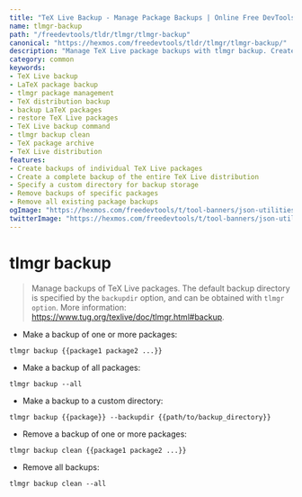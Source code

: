 ```yaml
---
title: "TeX Live Backup - Manage Package Backups | Online Free DevTools by Hexmos"
name: tlmgr-backup
path: "/freedevtools/tldr/tlmgr/tlmgr-backup"
canonical: "https://hexmos.com/freedevtools/tldr/tlmgr/tlmgr-backup/"
description: "Manage TeX Live package backups with tlmgr backup. Create, clean, and restore packages. Free online tool, no registration required."
category: common
keywords:
- TeX Live backup
- LaTeX package backup
- tlmgr package management
- TeX distribution backup
- backup LaTeX packages
- restore TeX Live packages
- TeX Live backup command
- tlmgr backup clean
- TeX package archive
- TeX Live distribution
features:
- Create backups of individual TeX Live packages
- Create a complete backup of the entire TeX Live distribution
- Specify a custom directory for backup storage
- Remove backups of specific packages
- Remove all existing package backups
ogImage: "https://hexmos.com/freedevtools/t/tool-banners/json-utilities-banner.png"
twitterImage: "https://hexmos.com/freedevtools/t/tool-banners/json-utilities-banner.png"
---
```


# tlmgr backup

> Manage backups of TeX Live packages.
> The default backup directory is specified by the `backupdir` option, and can be obtained with `tlmgr option`.
> More information: <https://www.tug.org/texlive/doc/tlmgr.html#backup>.

- Make a backup of one or more packages:

`tlmgr backup {{package1 package2 ...}}`

- Make a backup of all packages:

`tlmgr backup --all`

- Make a backup to a custom directory:

`tlmgr backup {{package}} --backupdir {{path/to/backup_directory}}`

- Remove a backup of one or more packages:

`tlmgr backup clean {{package1 package2 ...}}`

- Remove all backups:

`tlmgr backup clean --all`
